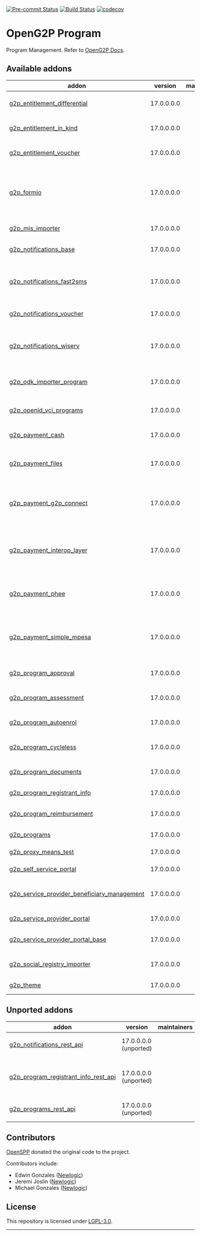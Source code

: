 
<!-- /!\ Non OCA Context : Set here the badge of your runbot / runboat instance. -->
[![Pre-commit Status](https://github.com/openg2p/openg2p-program/actions/workflows/pre-commit.yml/badge.svg?branch=17.0-develop)](https://github.com/openg2p/openg2p-program/actions/workflows/pre-commit.yml?query=branch%3A17.0-develop)
[![Build Status](https://github.com/openg2p/openg2p-program/actions/workflows/test.yml/badge.svg?branch=17.0-develop)](https://github.com/openg2p/openg2p-program/actions/workflows/test.yml?query=branch%3A17.0-develop)
[![codecov](https://codecov.io/gh/openg2p/openg2p-program/branch/17.0-develop/graph/badge.svg)](https://codecov.io/gh/openg2p/openg2p-program)
<!-- /!\ Non OCA Context : Set here the badge of your translation instance. -->

<!-- /!\ do not modify above this line -->

# OpenG2P Program

Program Management. Refer to [OpenG2P Docs](https://docs.openg2p.org).

<!-- /!\ do not modify below this line -->

<!-- prettier-ignore-start -->

[//]: # (addons)

Available addons
----------------
addon | version | maintainers | summary
--- | --- | --- | ---
[g2p_entitlement_differential](g2p_entitlement_differential/) | 17.0.0.0.0 |  | OpenG2P Entitlement: Differential
[g2p_entitlement_in_kind](g2p_entitlement_in_kind/) | 17.0.0.0.0 |  | OpenG2P Entitlement: In-Kind
[g2p_entitlement_voucher](g2p_entitlement_voucher/) | 17.0.0.0.0 |  | OpenG2P Entitlement: Voucher
[g2p_formio](g2p_formio/) | 17.0.0.0.0 |  | Form builders allow you to create, manage, and use dynamic forms with ease.
[g2p_mis_importer](g2p_mis_importer/) | 17.0.0.0.0 |  | G2P MIS Importer
[g2p_notifications_base](g2p_notifications_base/) | 17.0.0.0.0 |  | G2P Notifications: Base
[g2p_notifications_fast2sms](g2p_notifications_fast2sms/) | 17.0.0.0.0 |  | G2P Notifications: Fast2SMS Service Provider
[g2p_notifications_voucher](g2p_notifications_voucher/) | 17.0.0.0.0 |  | G2P Notifications: Voucher
[g2p_notifications_wiserv](g2p_notifications_wiserv/) | 17.0.0.0.0 |  | G2P Notifications: Wiserv SMS Service Provider
[g2p_odk_importer_program](g2p_odk_importer_program/) | 17.0.0.0.0 |  | Import records from ODK and add then into Program
[g2p_openid_vci_programs](g2p_openid_vci_programs/) | 17.0.0.0.0 |  | G2P OpenID VCI: Program Beneficiaries
[g2p_payment_cash](g2p_payment_cash/) | 17.0.0.0.0 |  | OpenG2P Program Payment: Cash
[g2p_payment_files](g2p_payment_files/) | 17.0.0.0.0 |  | OpenG2P Program Payments: In Files
[g2p_payment_g2p_connect](g2p_payment_g2p_connect/) | 17.0.0.0.0 |  | OpenG2P Program Payment: G2P Connect Payment Manager
[g2p_payment_interop_layer](g2p_payment_interop_layer/) | 17.0.0.0.0 |  | OpenG2P Program Payment (Payment Interoperability Layer)
[g2p_payment_phee](g2p_payment_phee/) | 17.0.0.0.0 |  | OpenG2P Program Payment (Payment Hub EE)
[g2p_payment_simple_mpesa](g2p_payment_simple_mpesa/) | 17.0.0.0.0 |  | OpenG2P Program Payment: Simple Mpesa Payment Manager
[g2p_program_approval](g2p_program_approval/) | 17.0.0.0.0 |  | OpenG2P Program: Approval
[g2p_program_assessment](g2p_program_assessment/) | 17.0.0.0.0 |  | OpenG2P Program: Assessment
[g2p_program_autoenrol](g2p_program_autoenrol/) | 17.0.0.0.0 |  | OpenG2P Programs: Autoenrol
[g2p_program_cycleless](g2p_program_cycleless/) | 17.0.0.0.0 |  | OpenG2P Programs: Cycleless
[g2p_program_documents](g2p_program_documents/) | 17.0.0.0.0 |  | OpenG2P Program: Documents
[g2p_program_registrant_info](g2p_program_registrant_info/) | 17.0.0.0.0 |  | G2P Program: Registrant Info
[g2p_program_reimbursement](g2p_program_reimbursement/) | 17.0.0.0.0 |  | OpenG2P Programs: Reimbursement
[g2p_programs](g2p_programs/) | 17.0.0.0.0 |  | OpenG2P Programs
[g2p_proxy_means_test](g2p_proxy_means_test/) | 17.0.0.0.0 |  | G2P: Proxy Means Test
[g2p_self_service_portal](g2p_self_service_portal/) | 17.0.0.0.0 |  | G2P Self Service Portal
[g2p_service_provider_beneficiary_management](g2p_service_provider_beneficiary_management/) | 17.0.0.0.0 |  | G2P Service Provider Beneficiary Management
[g2p_service_provider_portal](g2p_service_provider_portal/) | 17.0.0.0.0 |  | G2P Service Provider Portal
[g2p_service_provider_portal_base](g2p_service_provider_portal_base/) | 17.0.0.0.0 |  | G2P Service Provider Portal: Base
[g2p_social_registry_importer](g2p_social_registry_importer/) | 17.0.0.0.0 |  | Import records from Social Registry
[g2p_theme](g2p_theme/) | 17.0.0.0.0 |  | OpenG2P Theme


Unported addons
---------------
addon | version | maintainers | summary
--- | --- | --- | ---
[g2p_notifications_rest_api](g2p_notifications_rest_api/) | 17.0.0.0.0 (unported) |  | G2P Notifications: REST API
[g2p_program_registrant_info_rest_api](g2p_program_registrant_info_rest_api/) | 17.0.0.0.0 (unported) |  | G2P Program : Program Registrant Info Rest API
[g2p_programs_rest_api](g2p_programs_rest_api/) | 17.0.0.0.0 (unported) |  | G2P Programs: REST API

[//]: # (end addons)

<!-- prettier-ignore-end -->

## Contributors

[OpenSPP](https://openspp.org) donated the original code to the project.

Contributors include:

* Edwin Gonzales ([Newlogic](https://newlogic.com))
* Jeremi Joslin ([Newlogic](https://newlogic.com))
* Michael Gonzales ([Newlogic](https://newlogic.com))

## License

This repository is licensed under [LGPL-3.0](LICENSE).

----
<!-- /!\ Non OCA Context : Set here the full description of your organization. -->
